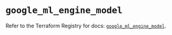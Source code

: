# `google_ml_engine_model`

Refer to the Terraform Registry for docs: [`google_ml_engine_model`](https://registry.terraform.io/providers/hashicorp/google-beta/6.33.0/docs/resources/google_ml_engine_model).
